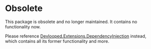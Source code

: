 # Obsolete

This package is obsolete and no longer maintained. It contains no functionality now.

Please reference [Devlooped.Extensions.DependencyInjection](http://nuget.org/packages/Devlooped.Extensions.DependencyInjection) 
instead, which contains all its former functionality and more.
